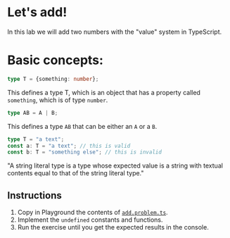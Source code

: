 # Let's add!

In this lab we will add two numbers with the "value" system in TypeScript.

# Basic concepts:

```ts
type T = {something: number};
```
This defines a type T, which is an object that has a property called `something`, which is of type `number`.

```ts
type AB = A | B;
```
This defines a type `AB` that can be either an `A` or a `B`.

```ts
type T = "a text";
const a: T = "a text"; // this is valid
const b: T = "something else"; // this is invalid
```
"A string literal type is a type whose expected value is a string with textual contents equal to that of the string literal type."



## Instructions

1. Copy in Playground the contents of [`add.problem.ts`](add.problem.ts).
1. Implement the `undefined` constants and functions.
1. Run the exercise until you get the expected results in the console.
